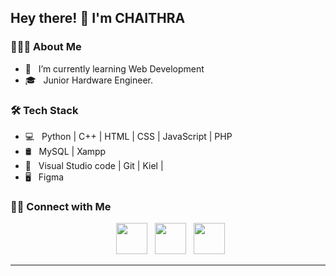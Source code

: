 <h2> Hey there! 👋 I'm CHAITHRA</h2>


<h3> 👨🏻‍💻 About Me </h3>

- 🔭 &nbsp; I’m currently learning Web Development
- 🎓 &nbsp; Junior Hardware Engineer.


<h3>🛠 Tech Stack</h3>

- 💻 &nbsp; Python | C++ | HTML | CSS | JavaScript | PHP
- 🛢 &nbsp; MySQL | Xampp
- 🔧 &nbsp;  Visual Studio code | Git | Kiel | 
- 🖥 &nbsp; Figma 






<h3> 🤝🏻 Connect with Me </h3>

<p align="center">
&nbsp; <a href="https://twitter.com/ChaithraKS1223" target="_blank" rel="noopener noreferrer"><img src="https://img.icons8.com/plasticine/100/000000/twitter.png" width="50" /></a>  
&nbsp; <a href="https://www.linkedin.com/in/chaithra-k-s-52643619b/" target="_blank" rel="noopener noreferrer"><img src="https://img.icons8.com/plasticine/100/000000/linkedin.png" width="50" /></a>
&nbsp; <a href="mailto:chaithraks122000@gmail.com" target="_blank" rel="noopener noreferrer"><img src="https://img.icons8.com/plasticine/100/000000/gmail.png"  width="50" /></a>
</p>


----

